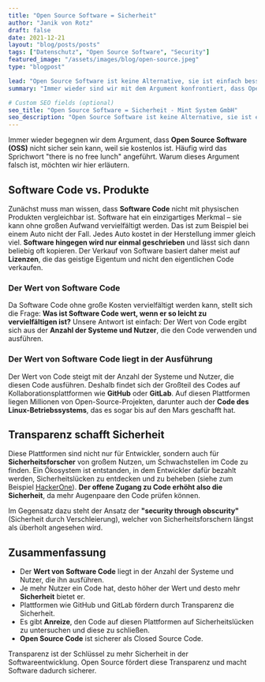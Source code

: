 ```yaml
---
title: "Open Source Software = Sicherheit"
author: "Janik von Rotz"
draft: false
date: 2021-12-21
layout: "blog/posts/posts"
tags: ["Datenschutz", "Open Source Software", "Security"]
featured_image: "/assets/images/blog/open-source.jpeg"
type: "blogpost"

lead: "Open Source Software ist keine Alternative, sie ist einfach besser."
summary: "Immer wieder sind wir mit dem Argument konfrontiert, dass Open Source Software (OSS) nicht sicher sein kann, weil es gratis ist. Oft fällt auch das 'there is no free lunch'-Idiom. Warum dieses Argumen..."

# Custom SEO fields (optional)
seo_title: "Open Source Software = Sicherheit - Mint System GmbH"
seo_description: "Open Source Software ist keine Alternative, sie ist einfach besser."
---
```


Immer wieder begegnen wir dem Argument, dass **Open Source Software (OSS)** nicht sicher sein kann, weil sie kostenlos ist. Häufig wird das Sprichwort "there is no free lunch" angeführt. Warum dieses Argument falsch ist, möchten wir hier erläutern.

## Software Code vs. Produkte

Zunächst muss man wissen, dass **Software Code** nicht mit physischen Produkten vergleichbar ist. Software hat ein einzigartiges Merkmal – sie kann ohne großen Aufwand vervielfältigt werden. Das ist zum Beispiel bei einem Auto nicht der Fall. Jedes Auto kostet in der Herstellung immer gleich viel. **Software hingegen wird nur einmal geschrieben** und lässt sich dann beliebig oft kopieren. Der Verkauf von Software basiert daher meist auf **Lizenzen**, die das geistige Eigentum und nicht den eigentlichen Code verkaufen.

### Der Wert von Software Code

Da Software Code ohne große Kosten vervielfältigt werden kann, stellt sich die Frage: **Was ist Software Code wert, wenn er so leicht zu vervielfältigen ist?** Unsere Antwort ist einfach: Der Wert von Code ergibt sich aus der **Anzahl der Systeme und Nutzer**, die den Code verwenden und ausführen.

### Der Wert von Software Code liegt in der Ausführung

Der Wert von Code steigt mit der Anzahl der Systeme und Nutzer, die diesen Code ausführen. Deshalb findet sich der Großteil des Codes auf Kollaborationsplattformen wie **GitHub** oder **GitLab**. Auf diesen Plattformen liegen Millionen von Open-Source-Projekten, darunter auch der **Code des Linux-Betriebssystems**, das es sogar bis auf den Mars geschafft hat.

## Transparenz schafft Sicherheit

Diese Plattformen sind nicht nur für Entwickler, sondern auch für **Sicherheitsforscher** von großem Nutzen, um Schwachstellen im Code zu finden. Ein Ökosystem ist entstanden, in dem Entwickler dafür bezahlt werden, Sicherheitslücken zu entdecken und zu beheben (siehe zum Beispiel [HackerOne](https://www.hackerone.com/)). **Der offene Zugang zu Code erhöht also die Sicherheit**, da mehr Augenpaare den Code prüfen können.

Im Gegensatz dazu steht der Ansatz der **"security through obscurity"** (Sicherheit durch Verschleierung), welcher von Sicherheitsforschern längst als überholt angesehen wird.

## Zusammenfassung

- Der **Wert von Software Code** liegt in der Anzahl der Systeme und Nutzer, die ihn ausführen.
- Je mehr Nutzer ein Code hat, desto höher der Wert und desto mehr **Sicherheit** bietet er.
- Plattformen wie GitHub und GitLab fördern durch Transparenz die Sicherheit.
- Es gibt **Anreize**, den Code auf diesen Plattformen auf Sicherheitslücken zu untersuchen und diese zu schließen.
- **Open Source Code** ist sicherer als Closed Source Code.

Transparenz ist der Schlüssel zu mehr Sicherheit in der Softwareentwicklung. Open Source fördert diese Transparenz und macht Software dadurch sicherer.

